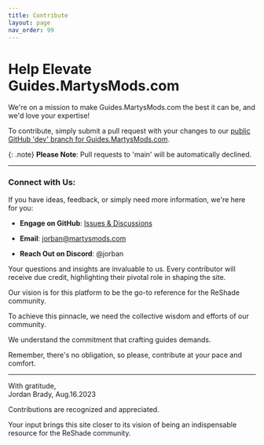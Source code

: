 ```yaml
---
title: Contribute
layout: page
nav_order: 99
---
```


# Help Elevate Guides.MartysMods.com

We're on a mission to make Guides.MartysMods.com the best it can be, and we'd love your expertise! 

To contribute, simply submit a pull request with your changes to our [public GitHub 'dev' branch for Guides.MartysMods.com](https://github.com/Jorban-MartysMods/jorban-martysmods.github.io/tree/dev).

{: .note}
**Please Note**: Pull requests to 'main' will be automatically declined.

------

### Connect with Us:

If you have ideas, feedback, or simply need more information, we're here for you:

- **Engage on GitHub**: [Issues & Discussions](https://github.com/Jorban-MartysMods/jorban-martysmods.github.\io/issues)

- **Email**: jorban@martysmods.com

- **Reach Out on Discord**: @jorban

Your questions and insights are invaluable to us. Every contributor will receive due credit, highlighting their pivotal role in shaping the site.

Our vision is for this platform to be the go-to reference for the ReShade community. 

To achieve this pinnacle, we need the collective wisdom and efforts of our community. 

We understand the commitment that crafting guides demands. 

Remember, there's no obligation, so please, contribute at your pace and comfort.

------

With gratitude,<br>
Jordan Brady, Aug.16.2023

Contributions are recognized and appreciated. 

Your input brings this site closer to its vision of being an indispensable resource for the ReShade community.
